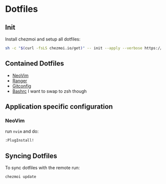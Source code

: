 # Dotfiles

## Init
Install chezmoi and setup all dotfiles:
```sh
sh -c "$(curl -fsLS chezmoi.io/get)" -- init --apply --verbose https://github.com/lars-vc/dotfiles.git
```

## Contained Dotfiles
* [NeoVim](https://github.com/lars-vc/dotfiles/tree/root/private_dot_config/nvim)
* [Ranger]()
* [Gitconfig](https://github.com/lars-vc/dotfiles/blob/root/dot_gitconfig)
* [Bashrc](https://github.com/lars-vc/dotfiles/blob/root/dot_bashrc) I want to swap to zsh though

## Application specific configuration

### NeoVim

run `nvim` and do:
```sh
:PlugInstall!
```

## Syncing Dotfiles

To sync dotfiles with the remote run:
```sh
chezmoi update
```
